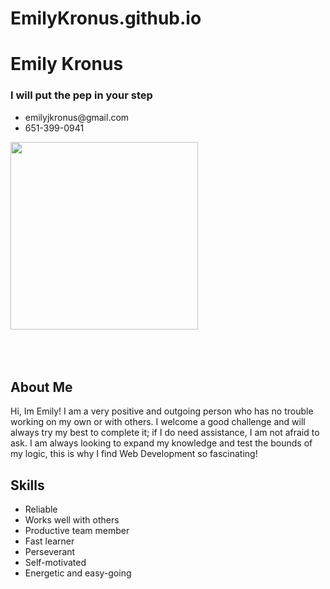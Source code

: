 # EmilyKronus.github.io

<link rel= "stylesheet" type= "text/css" href= "main.css"

<html>

<div class="main">
    
  <h1>Emily Kronus</h1>
  <h3>I will put the pep in your step</h3>
  <ul>
    <li>emilyjkronus@gmail.com</li>
    <li>651-399-0941</li>

</div>    

<img 
width="300" height="300"
src="https://scontent-iad3-1.xx.fbcdn.net/v/t1.0-9/13494877_1101029926631611_5469085872243963462_n.jpg?oh=a4dde1d18ed9eadfb9ae315a8ec2329e&oe=57F0FBB7"/>
<br>
<br>  
<br>
  

  <head>
  <meta charset="utf-8"/>
  <link rel="stylesheet" type="text/css" href="main.css">
</head>
<body>
  <div class="nav">
  <h2>
    About Me
  </h2>
<p>Hi, Im Emily!  I am a very positive and outgoing person who has no trouble working on my own or with others.  I welcome a good challenge and will always try my best to complete it; if I do need assistance, I am not afraid to ask.  I am always looking to expand my knowledge and test the bounds of my logic, this is why I find Web Development so fascinating!</p>
  
  <h2>
    Skills
  </h2>  
  <ul>
  <li>Reliable</li>
  <li>Works well with others</li>
  <li>Productive team member</li>
  <li>Fast learner</li>
  <li>Perseverant</li>
  <li>Self-motivated</li>
  <li>Energetic and easy-going</li>
  </ul>
  </div>  
  
     
  </body>
</html>
